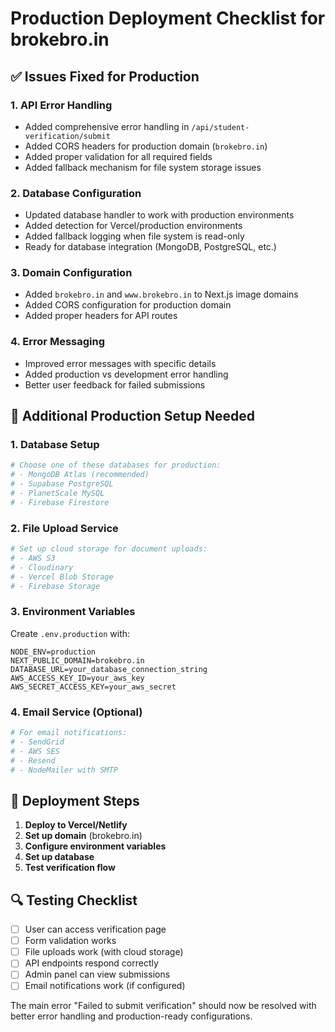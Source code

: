 # Production Deployment Checklist for brokebro.in

## ✅ Issues Fixed for Production

### 1. **API Error Handling**
- Added comprehensive error handling in `/api/student-verification/submit`
- Added CORS headers for production domain (`brokebro.in`)
- Added proper validation for all required fields
- Added fallback mechanism for file system storage issues

### 2. **Database Configuration**
- Updated database handler to work with production environments
- Added detection for Vercel/production environments
- Added fallback logging when file system is read-only
- Ready for database integration (MongoDB, PostgreSQL, etc.)

### 3. **Domain Configuration**
- Added `brokebro.in` and `www.brokebro.in` to Next.js image domains
- Added CORS configuration for production domain
- Added proper headers for API routes

### 4. **Error Messaging**
- Improved error messages with specific details
- Added production vs development error handling
- Better user feedback for failed submissions

## 🔧 Additional Production Setup Needed

### 1. **Database Setup**
```bash
# Choose one of these databases for production:
# - MongoDB Atlas (recommended)
# - Supabase PostgreSQL
# - PlanetScale MySQL
# - Firebase Firestore
```

### 2. **File Upload Service**
```bash
# Set up cloud storage for document uploads:
# - AWS S3
# - Cloudinary
# - Vercel Blob Storage
# - Firebase Storage
```

### 3. **Environment Variables**
Create `.env.production` with:
```env
NODE_ENV=production
NEXT_PUBLIC_DOMAIN=brokebro.in
DATABASE_URL=your_database_connection_string
AWS_ACCESS_KEY_ID=your_aws_key
AWS_SECRET_ACCESS_KEY=your_aws_secret
```

### 4. **Email Service** (Optional)
```bash
# For email notifications:
# - SendGrid
# - AWS SES
# - Resend
# - NodeMailer with SMTP
```

## 🚀 Deployment Steps

1. **Deploy to Vercel/Netlify**
2. **Set up domain** (brokebro.in)
3. **Configure environment variables**
4. **Set up database**
5. **Test verification flow**

## 🔍 Testing Checklist

- [ ] User can access verification page
- [ ] Form validation works
- [ ] File uploads work (with cloud storage)
- [ ] API endpoints respond correctly
- [ ] Admin panel can view submissions
- [ ] Email notifications work (if configured)

The main error "Failed to submit verification" should now be resolved with better error handling and production-ready configurations.
